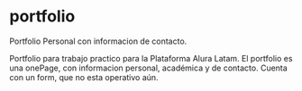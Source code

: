 # portfolio
Portfolio Personal con informacion de contacto.

Portfolio para trabajo practico para la Plataforma Alura Latam.
El portfolio es una onePage, con informacion personal, académica y de contacto.
Cuenta con un form, que no esta operativo aún. 
